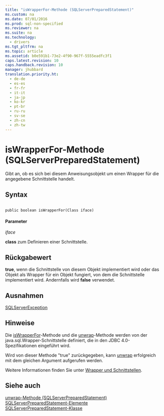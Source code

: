 ```yaml
---
title: "isWrapperFor-Methode (SQLServerPreparedStatement)"
ms.custom: na
ms.date: 07/01/2016
ms.prod: sql-non-specified
ms.reviewer: na
ms.suite: na
ms.technology: 
  - drivers
ms.tgt_pltfrm: na
ms.topic: article
ms.assetid: b0e591b1-73e2-4f90-967f-5555eadfc3f1
caps.latest.revision: 10
caps.handback.revision: 10
manager: jhubbard
translation.priority.ht: 
  - de-de
  - es-es
  - fr-fr
  - it-it
  - ja-jp
  - ko-kr
  - pt-br
  - ru-ru
  - sv-se
  - zh-cn
  - zh-tw
---
```

# isWrapperFor-Methode (SQLServerPreparedStatement)
  Gibt an, ob es sich bei diesem Anweisungsobjekt um einen Wrapper für die angegebene Schnittstelle handelt.  
  
## Syntax  
  
```  
  
public boolean isWrapperFor(Class iface)  
```  
  
#### Parameter  
 *iface*  
  
 **class** zum Definieren einer Schnittstelle.  
  
## Rückgabewert  
 **true**, wenn die Schnittstelle von diesem Objekt implementiert wird oder das Objekt als Wrapper für ein Objekt fungiert, von dem die Schnittstelle implementiert wird. Andernfalls wird **false** verwendet.  
  
## Ausnahmen  
 [SQLServerException](../content/SQLServerException-Class.md)  
  
## Hinweise  
 Die [isWrapperFor](../content/isWrapperFor-Method--SQLServerPreparedStatement-.md)\-Methode und die [unwrap](../content/unwrap-Method--SQLServerPreparedStatement-.md)\-Methode werden von der java.sql.Wrapper\-Schnittstelle definiert, die in den JDBC 4.0\-Spezifikationen eingeführt wird.  
  
 Wird von dieser Methode "true" zurückgegeben, kann [unwrap](../content/unwrap-Method--SQLServerPreparedStatement-.md) erfolgreich mit dem gleichen Argument aufgerufen werden.  
  
 Weitere Informationen finden Sie unter [Wrapper und Schnittstellen](../content/Wrappers-and-Interfaces.md).  
  
## Siehe auch  
 [unwrap-Methode &#40;SQLServerPreparedStatement&#41;](../content/unwrap-Method--SQLServerPreparedStatement-.md)   
 [SQLServerPreparedStatement-Elemente](../content/SQLServerPreparedStatement-Members.md)   
 [SQLServerPreparedStatement-Klasse](../content/SQLServerPreparedStatement-Class.md)  
  
  